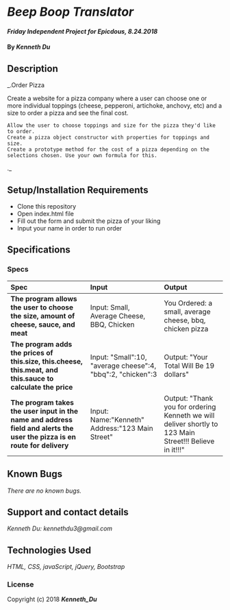 # _Beep Boop Translator_

#### _Friday Independent Project for Epicdous, 8.24.2018_

#### By _**Kenneth Du**_

## Description

_.Order Pizza

Create a website for a pizza company where a user can choose one or more individual toppings (cheese, pepperoni, artichoke, anchovy, etc) and a size to order a pizza and see the final cost.

    Allow the user to choose toppings and size for the pizza they'd like to order.
    Create a pizza object constructor with properties for toppings and size.
    Create a prototype method for the cost of a pizza depending on the selections chosen. Use your own formula for this.
._

## Setup/Installation Requirements

* Clone this repository
* Open index.html file
* Fill out the form and submit the pizza of your liking
* Input your name in order to run order

## Specifications

### Specs
| Spec | Input | Output |
| :-------------     | :------------- | :------------- |
| **The program allows the user to choose the size, amount of cheese, sauce, and meat** | Input: Small, Average Cheese, BBQ, Chicken | You Ordered: a small, average cheese, bbq, chicken pizza|
| **The program adds the prices of this.size, this.cheese, this.meat, and this.sauce to calculate the price** | Input: "Small":10, "average cheese":4, "bbq":2, "chicken":3 | Output: "Your Total Will Be 19 dollars" |
| **The program takes the user input in the name and address field and alerts the user the pizza is en route for delivery** | Input: Name:"Kenneth" Address:"123 Main Street" | Output: "Thank you for ordering Kenneth we will deliver shortly to 123 Main Street!!! Believe in it!!!"|


## Known Bugs

_There are no known bugs._

## Support and contact details

_Kenneth Du: kennethdu3@gmail.com_

## Technologies Used

_HTML, CSS, javaScript, jQuery, Bootstrap_

### License

Copyright (c) 2018 **_Kenneth_Du_**
